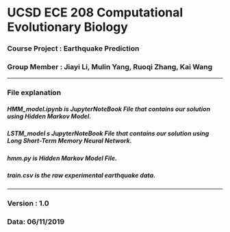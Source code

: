 # UCSD ECE 208 Computational Evolutionary Biology
### Course Project : Earthquake Prediction
### Group Member : Jiayi Li, Mulin Yang, Ruoqi Zhang, Kai Wang

***
### File explanation
##### HMM_model.ipynb is JupyterNoteBook File that contains our solution using Hidden Markov Model.
##### LSTM_model s JupyterNoteBook File that contains our solution using Long Short-Term Memory Neural Network.
##### hmm.py is Hidden Markov Model File.
##### train.csv is the raw experimental earthquake data.
***
### Version : 1.0
### Data: 06/11/2019
